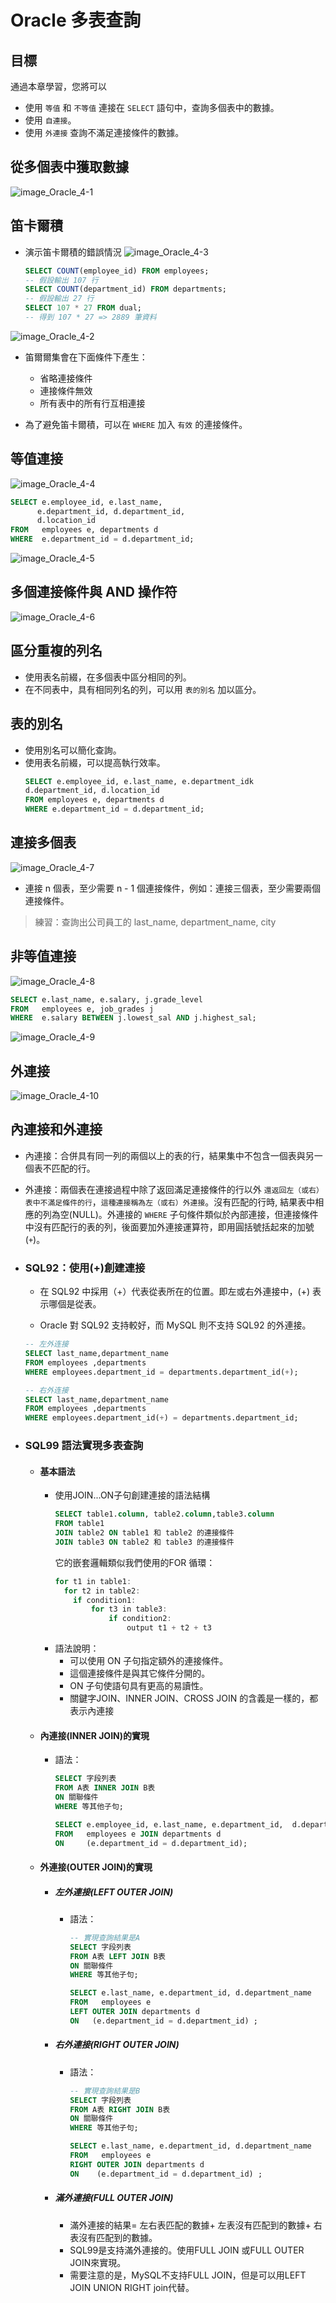 # Oracle 多表查詢

## 目標
  通過本章學習，您將可以
  - 使用 `等值` 和 `不等值` 連接在 `SELECT` 語句中，查詢多個表中的數據。
  - 使用 `自連接`。
  - 使用 `外連接` 查詢不滿足連接條件的數據。

## 從多個表中獲取數據
  ![image_Oracle_4-1](./image_Oracle_4-1.png)

## 笛卡爾積
  - 演示笛卡爾積的錯誤情況
  ![image_Oracle_4-3](./image_Oracle_4-3.png)
    ```sql
    SELECT COUNT(employee_id) FROM employees;
    -- 假設輸出 107 行
    SELECT COUNT(department_id) FROM departments;
    -- 假設輸出 27 行
    SELECT 107 * 27 FROM dual;
    -- 得到 107 * 27 => 2889 筆資料
    ```

  ![image_Oracle_4-2](./image_Oracle_4-2.jpg)

  - 笛爾爾集會在下面條件下產生：
    - 省略連接條件
    - 連接條件無效
    - 所有表中的所有行互相連接

  - 為了避免笛卡爾積，可以在 `WHERE` 加入 `有效` 的連接條件。

## 等值連接
  ![image_Oracle_4-4](./image_Oracle_4-4.png)

  ```sql
  SELECT e.employee_id, e.last_name, 
        e.department_id, d.department_id,
        d.location_id
  FROM   employees e, departments d
  WHERE  e.department_id = d.department_id;
  ```

  ![image_Oracle_4-5](./image_Oracle_4-5.png)

## 多個連接條件與 AND 操作符
  ![image_Oracle_4-6](./image_Oracle_4-6.png)

## 區分重複的列名
  - 使用表名前綴，在多個表中區分相同的列。
  - 在不同表中，具有相同列名的列，可以用 `表的別名` 加以區分。

## 表的別名
  - 使用別名可以簡化查詢。
  - 使用表名前綴，可以提高執行效率。
    ```sql
    SELECT e.employee_id, e.last_name, e.department_idk
    d.department_id, d.location_id
    FROM employees e, departments d
    WHERE e.department_id = d.department_id;
    ```

## 連接多個表
  ![image_Oracle_4-7](./image_Oracle_4-7.png)
  - 連接 n 個表，至少需要 n - 1 個連接條件，例如：連接三個表，至少需要兩個連接條件。
  > 練習：查詢出公司員工的 last_name, department_name, city

## 非等值連接
  ![image_Oracle_4-8](./image_Oracle_4-8.png)

  ```sql
  SELECT e.last_name, e.salary, j.grade_level
  FROM   employees e, job_grades j
  WHERE  e.salary BETWEEN j.lowest_sal AND j.highest_sal;
  ```

  ![image_Oracle_4-9](./image_Oracle_4-9.png)

## 外連接
  ![image_Oracle_4-10](./image_Oracle_4-10.png)

## 內連接和外連接
  - 內連接：合併具有同一列的兩個以上的表的行，結果集中不包含一個表與另一個表不匹配的行。
  - 外連接：兩個表在連接過程中除了返回滿足連接條件的行以外 `還返回左（或右）表中不滿足條件的行`，`這種連接稱為左（或右）外連接`。沒有匹配的行時, 結果表中相應的列為空(NULL)。外連接的 `WHERE` 子句條件類似於內部連接，但連接條件中沒有匹配行的表的列，後面要加外連接運算符，即用圓括號括起來的加號(`+`)。

  - ### SQL92：使用(+)創建連接
    - 在 SQL92 中採用（+）代表從表所在的位置。即左或右外連接中，(+) 表示哪個是從表。

    - Oracle 對 SQL92 支持較好，而 MySQL 則不支持 SQL92 的外連接。

    ```sql
    -- 左外连接
    SELECT last_name,department_name
    FROM employees ,departments
    WHERE employees.department_id = departments.department_id(+);

    -- 右外连接
    SELECT last_name,department_name
    FROM employees ,departments
    WHERE employees.department_id(+) = departments.department_id;
    ```

  - ### SQL99 語法實現多表查詢
    - #### 基本語法
      - 使用JOIN...ON子句創建連接的語法結構
        ```sql
        SELECT table1.column, table2.column,table3.column
        FROM table1
        JOIN table2 ON table1 和 table2 的連接條件
        JOIN table3 ON table2 和 table3 的連接條件
        ```
        它的嵌套邏輯類似我們使用的FOR 循環：
        ```java
        for t1 in table1:
          for t2 in table2:
            if condition1:
                for t3 in table3:
                    if condition2:
                        output t1 + t2 + t3
        ```
      - 語法說明：
        - 可以使用 ON 子句指定額外的連接條件。
        - 這個連接條件是與其它條件分開的。
        - ON 子句使語句具有更高的易讀性。
        - 關鍵字JOIN、INNER JOIN、CROSS JOIN 的含義是一樣的，都表示內連接
    - #### 內連接(INNER JOIN)的實現
      - 語法：
        ```sql
        SELECT 字段列表
        FROM A表 INNER JOIN B表
        ON 關聯條件
        WHERE 等其他子句;
        ```
        ```sql
        SELECT e.employee_id, e.last_name, e.department_id,  d.department_id, d.location_id
        FROM   employees e JOIN departments d
        ON     (e.department_id = d.department_id);

        ```

    - #### 外連接(OUTER JOIN)的實現
      - ##### 左外連接(LEFT OUTER JOIN)
        - 語法：
          ```sql
          -- 實現查詢結果是A
          SELECT 字段列表
          FROM A表 LEFT JOIN B表
          ON 關聯條件
          WHERE 等其他子句;
          ```
          ```sql
          SELECT e.last_name, e.department_id, d.department_name
          FROM   employees e
          LEFT OUTER JOIN departments d
          ON   (e.department_id = d.department_id) ;
          ```
      - ##### 右外連接(RIGHT OUTER JOIN)
        - 語法：
          ```sql
          -- 實現查詢結果是B
          SELECT 字段列表
          FROM A表 RIGHT JOIN B表
          ON 關聯條件
          WHERE 等其他子句;
          ```
          ```sql
          SELECT e.last_name, e.department_id, d.department_name
          FROM   employees e
          RIGHT OUTER JOIN departments d
          ON    (e.department_id = d.department_id) ;
          ```

      - ##### 滿外連接(FULL OUTER JOIN)
        - 滿外連接的結果= 左右表匹配的數據+ 左表沒有匹配到的數據+ 右表沒有匹配到的數據。
        - SQL99是支持滿外連接的。使用FULL JOIN 或FULL OUTER JOIN來實現。
        - 需要注意的是，MySQL不支持FULL JOIN，但是可以用LEFT JOIN UNION RIGHT join代替。